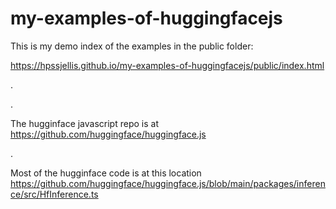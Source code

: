 # my-examples-of-huggingfacejs



This is my demo index of the examples in the public folder:

https://hpssjellis.github.io/my-examples-of-huggingfacejs/public/index.html




.




.


The hugginface javascript repo is at https://github.com/huggingface/huggingface.js

.


Most of the hugginface code is at this location  https://github.com/huggingface/huggingface.js/blob/main/packages/inference/src/HfInference.ts

